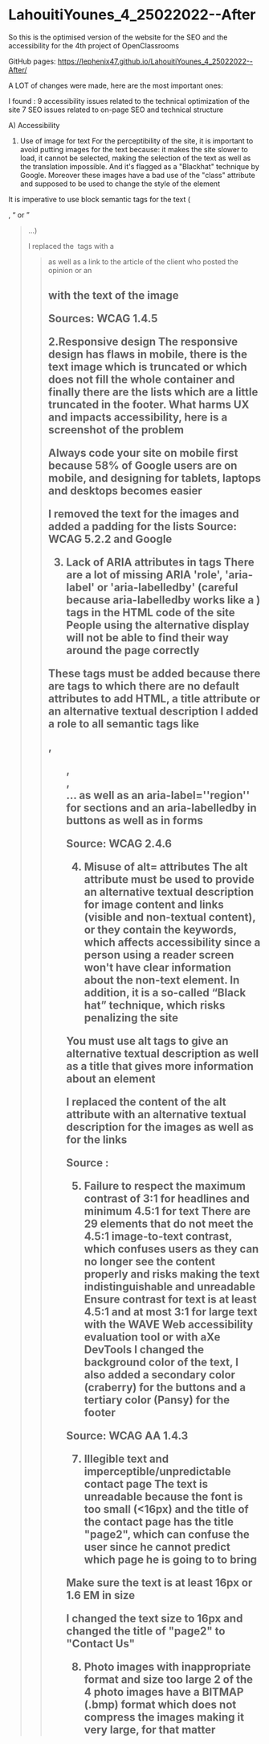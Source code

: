 # LahouitiYounes_4_25022022--After
So this is the optimised version of the website for the SEO and the accessibility for the 4th project of OpenClassrooms 


GitHub pages: https://lephenix47.github.io/LahouitiYounes_4_25022022--After/

A LOT of changes were made, here are the most important ones:

I found :
9 accessibility issues related to the technical optimization of the site
7 SEO issues related to on-page SEO and technical structure

A) Accessibility
1. Use of image for text
For the perceptibility of the site, it is important to avoid putting images for the text because: it makes the site slower to load, it cannot be selected, making the selection of the text as well as the translation impossible. And it's flagged as a "Blackhat" technique by Google.
Moreover these images have a bad use of the "class" attribute and supposed to be used to change the style of the element

It is imperative to use block semantic tags for the text (<p>, <q> or <blockquote>…)

I replaced the <img/> tags with a <blockquote> as well as a link to the article of the client who posted the opinion or an <h2> with the text of the image

Sources:
WCAG 1.4.5
 
 

2.Responsive design
The responsive design has flaws in mobile, there is the text image which is truncated or which does not fill the whole container and finally there are the lists which are a little truncated in the footer. What harms UX and impacts accessibility, here is a screenshot of the problem

Always code your site on mobile first because 58% of Google users are on mobile, and designing for tablets, laptops and desktops becomes easier

I removed the text for the images and added a padding for the lists
Source: WCAG 5.2.2 and Google


3. Lack of ARIA attributes in tags
There are a lot of missing ARIA 'role', 'aria-label' or 'aria-labelledby' (careful because aria-labelledby works like a <label for="..">) tags in the HTML code of the site
People using the alternative display will not be able to find their way around the page correctly

These tags must be added because there are tags to which there are no default attributes to add HTML, a title attribute or an alternative textual description
I added a role to all semantic tags like <main>, <ul>, <nav>, <footer>… as well as an aria-label=''region'' for sections and an aria-labelledby in buttons as well as in forms

Source: WCAG 2.4.6

4. Misuse of alt= attributes
The alt attribute must be used to provide an alternative textual description for image content and links (visible and non-textual content), or they contain the keywords, which affects accessibility since a person using a reader screen won't have clear information about the non-text element.
In addition, it is a so-called “Black hat” technique, which risks penalizing the site

You must use alt tags to give an alternative textual description as well as a title that gives more information about an element

I replaced the content of the alt attribute with an alternative textual description for the images as well as for the links

Source :


5. Failure to respect the maximum contrast of 3:1 for headlines and minimum 4.5:1 for text
There are 29 elements that do not meet the 4.5:1 image-to-text contrast, which confuses users as they can no longer see the content properly and risks making the text indistinguishable and unreadable
Ensure contrast for text is at least 4.5:1 and at most 3:1 for large text with the WAVE Web accessibility evaluation tool or with aXe DevTools
I changed the background color of the text, I also added a secondary color (craberry) for the buttons and a tertiary color (Pansy) for the footer

Source: WCAG AA 1.4.3

7. Illegible text and imperceptible/unpredictable contact page
The text is unreadable because the font is too small (<16px) and the title of the contact page has the title "page2", which can confuse the user since he cannot predict which page he is going to to bring

Make sure the text is at least 16px or 1.6 EM in size

I changed the text size to 16px and changed the title of "page2" to "Contact Us"

8. Photo images with inappropriate format and size too large
2 of the 4 photo images have a BITMAP (.bmp) format which does not compress the images making it very large, for that matter

